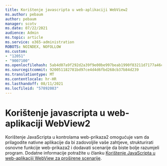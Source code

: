 ```yaml
---
title: Korištenje javascripta u web-aplikaciji WebView2
ms.author: pebaum
author: pebaum
manager: scotv
ms.date: 07/22/2021
audience: Admin
ms.topic: article
ms.service: o365-administration
ROBOTS: NOINDEX, NOFOLLOW
ms.custom:
- "12051"
- "9007100"
ms.openlocfilehash: 5ab4d07a9f292d2a39f9e00be997beab1990f83211d7177a46cc310effbe4553
ms.sourcegitcommit: 920051182781bd97ce4d4d6fbd268cb37b84d239
ms.translationtype: MT
ms.contentlocale: hr-HR
ms.lasthandoff: 08/11/2021
ms.locfileid: "57892083"
---
```

# <a name="use-javascript-in-webview2"></a>Korištenje javascripta u web-aplikaciji WebView2

Korištenje JavaScripta u kontrolama web-prikaza2 omogućuje vam da prilagodite nativne aplikacije da bi zadovoljile vaše zahtjeve, strukturirati osnovne funkcije web-prikaza2 i dodavati scenarije da biste bolje razumjeli program. Dodatne informacije potražite u članku [Korištenje JavaScripta u web-aplikaciji WebView za proširene scenarije](https://docs.microsoft.com/microsoft-edge/webview2/how-to/javascript).
